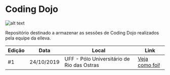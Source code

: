 # Coding Dojo

![alt text](https://github.com/elleva-me/dojo/blob/master/img/dojo-cover.png?raw=true)

Repositório destinado a armazenar as sessões de Coding Dojo realizados pela equipe da elleva.

Edição    | Data      | Local | Link
--------- | ----------|------ |-------------
#1        |24/10/2019| UFF - Pólo Universitário de Rio das Ostras| [Veja como foi!](https://github.com/elleva-me/dojo/tree/master/2019_10_24)

